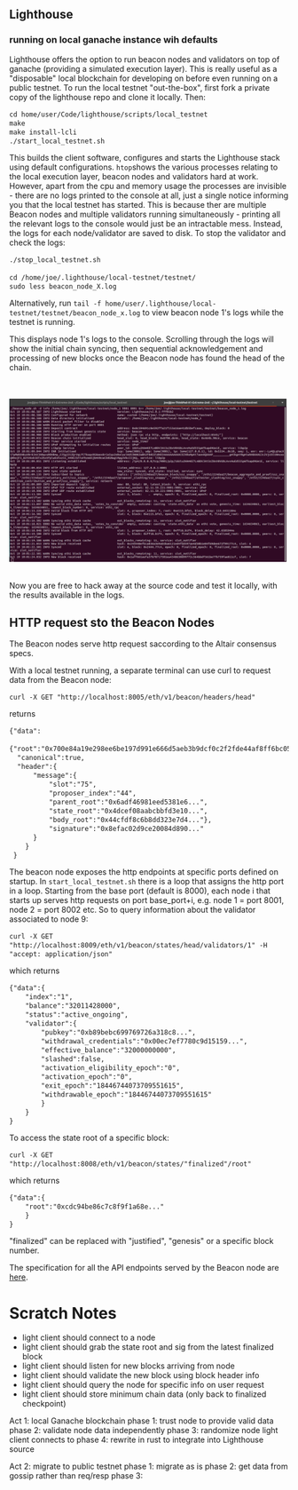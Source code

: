 ## Lighthouse

### running on local ganache instance wih defaults

Lighthouse offers the option to run beacon nodes and validators on top of ganache (providing a simulated execution layer). This is really useful as a "disposable" local blockchain for developing on before even running on a public testnet. To run the local testnet "out-the-box", first fork a private copy of the lighthouse repo and clone it locally. Then:

```
cd home/user/Code/lighthouse/scripts/local_testnet
make
make install-lcli
./start_local_testnet.sh

```
This builds the client software, configures and starts the Lighthouse stack using default configurations. `htop`shows the various processes relating to the local execution layer, beacon nodes and validators hard at work. However, apart from the cpu and memory usage the processes are invisible - there are no logs printed to the console at all, just a single notice informing you that the local testnet has started. This is because ther are multiple Beacon nodes and multiple validators running simultaneously - printing all the relevant logs to the console would just be an intractable mess. Instead, the logs for each node/validator are saved to disk. To stop the validator and check the logs:

```
./stop_local_testnet.sh

cd /home/joe/.lighthouse/local-testnet/testnet/
sudo less beacon_node_X.log

```

Alternatively, run `tail -f home/user/.lighthouse/local-testnet/testnet/beacon_node_x.log` to view beacon node 1's logs while the testnet is running.

This displays node 1's logs to the console. Scrolling through the logs will show the initial chain syncing, then sequential acknowledgement and processing of new blocks once the Beacon node has found the head of the chain.

<br></br>
<img src="./assets/local-testnet-beaconnode-log.png" width=500>
<br></br>

Now you are free to hack away at the source code and test it locally, with the results available in the logs.


## HTTP request sto the Beacon Nodes

The Beacon nodes serve http request saccording to the Altair consensus specs.

With a local testnet running, a separate terminal can use curl to request data from the Beacon node:

```
curl -X GET "http://localhost:8005/eth/v1/beacon/headers/head"

```

returns

```
{"data":
  {"root":"0x700e84a19e298ee6be197d991e666d5aeb3b9dcf0c2f2fde44af8ff6bc052717",
  "canonical":true,
  "header":{
      "message":{
          "slot":"75",
          "proposer_index":"44", 
          "parent_root":"0x6adf46981eed5381e6...",
          "state_root":"0x4dcef08aabcbbfd3e10...",
          "body_root":"0x44cfdf8c6b8dd323e7d4..."},
          "signature":"0x8efac02d9ce20084d890..."
      }
    }
 }

```

The beacon node exposes the http endpoints at specific ports defined on startup. In `start_local_testnet.sh` there is a loop that assigns the http port in a loop. Starting from the base port (default is 8000), each node i that starts up serves http requests on port base_port+i, e.g. node 1 = port 8001, node 2 = port 8002 etc. So to query information about the validator associated to node 9:

```
curl -X GET "http://localhost:8009/eth/v1/beacon/states/head/validators/1" -H  "accept: application/json"

```
which returns

```
{"data":{
    "index":"1",
    "balance":"32011428000",
    "status":"active_ongoing",
    "validator":{
        "pubkey":"0xb89bebc699769726a318c8...",
        "withdrawal_credentials":"0x00ec7ef7780c9d15159...",
        "effective_balance":"32000000000",
        "slashed":false,
        "activation_eligibility_epoch":"0",
        "activation_epoch":"0",
        "exit_epoch":"18446744073709551615",
        "withdrawable_epoch":"18446744073709551615"
        }
    }
}

```

To access the state root of a specific block:

```
curl -X GET "http://localhost:8008/eth/v1/beacon/states/"finalized"/root"

```
which returns

```
{"data":{
    "root":"0xcdc94be86c7c8f9f1a68e..."
    }
}

```
"finalized" can be replaced with "justified", "genesis" or a specific block number.

The specification for all the API endpoints served by the Beacon node are [here](https://ethereum.github.io/beacon-APIs/#/Beacon/getStateRoot).

# Scratch Notes

- light client should connect to a node
- light client should grab the state root and sig from the latest finalized block
- light client should listen for new blocks arriving from node
- light client should validate the new block using block header info
- light client should query the node for specific info on user request
- light client should store minimum chain data (only back to finalized checkpoint)


Act 1: local Ganache blockchain
phase 1: trust node to provide valid data
phase 2: validate node data independently
phase 3: randomize node light client connects to
phase 4: rewrite in rust to integrate into Lighthouse source

Act 2: migrate to public testnet
phase 1: migrate as is
phase 2: get data from gossip rather than req/resp
phase 3: 